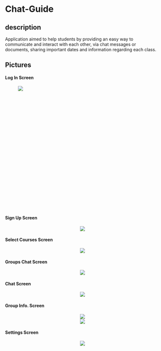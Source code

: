 # Chat-Guide

## description
Application aimed to help students by providing an easy way to communicate and interact with each other,
via chat messages or documents, sharing important dates and information regarding each class.

## Pictures

#### Log In Screen
<div style="text-align:center; width:100px; height:400px"><img src ="https://github.com/GhanimAlkilani/Chat-Guide/blob/master/Pictures/1.jpg" /></div>

#### Sign Up Screen
<div style="text-align:center"><img src ="https://github.com/GhanimAlkilani/Chat-Guide/blob/master/Pictures/2.jpg" /></div>


#### Select Courses Screen
<div style="text-align:center"><img src ="https://github.com/GhanimAlkilani/Chat-Guide/blob/master/Pictures/3.jpg" /></div>


#### Groups Chat Screen
<div style="text-align:center"><img src ="https://github.com/GhanimAlkilani/Chat-Guide/blob/master/Pictures/4.jpg" /></div>


#### Chat Screen
<div style="text-align:center"><img src ="https://github.com/GhanimAlkilani/Chat-Guide/blob/master/Pictures/5.jpg" /></div>


#### Group Info. Screen
<div style="text-align:center"><img src ="https://github.com/GhanimAlkilani/Chat-Guide/blob/master/Pictures/6.jpg" /></div>

<div style="text-align:center"><img src ="https://github.com/GhanimAlkilani/Chat-Guide/blob/master/Pictures/7.jpg" /></div>


#### Settings Screen
<div style="text-align:center"><img src ="https://github.com/GhanimAlkilani/Chat-Guide/blob/master/Pictures/8.jpg" /></div>
